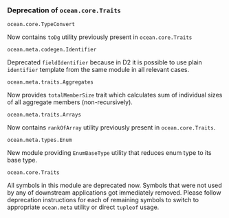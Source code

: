 ### Deprecation of `ocean.core.Traits`

`ocean.core.TypeConvert`

Now contains `toDg` utility previously present in `ocean.core.Traits`

`ocean.meta.codegen.Identifier`

Deprecated `fieldIdentifier` because in D2 it is possible to use plain
`identifier` template from the same module in all relevant cases.

`ocean.meta.traits.Aggregates`

Now provides `totalMemberSize` trait which calculates sum of individual sizes
of all aggregate members (non-recursively).

`ocean.meta.traits.Arrays`

Now contains `rankOfArray` utility previously present in `ocean.core.Traits`.

`ocean.meta.types.Enum`

New module providing `EnumBaseType` utility that reduces enum type to its base
type.

`ocean.core.Traits`

All symbols in this module are deprecated now. Symbols that were not used by any
of downstream applications got immediately removed. Please follow deprecation
instructions for each of remaining symbols to switch to appropriate `ocean.meta`
utility or direct `tupleof` usage.
